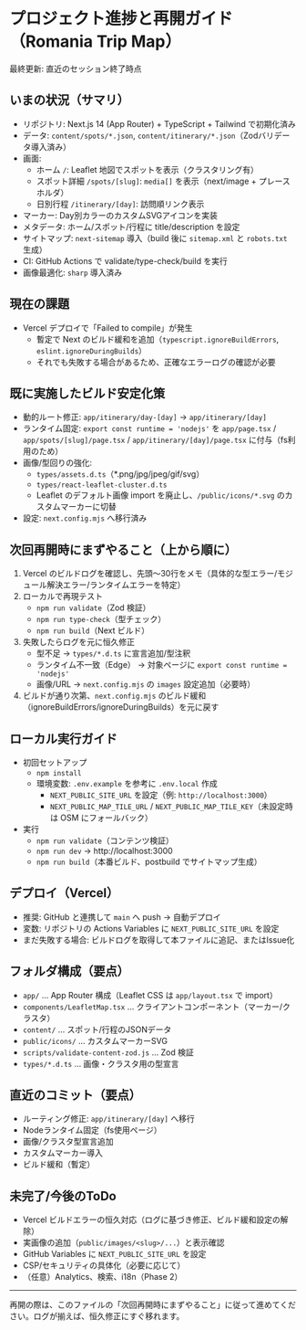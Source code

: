# プロジェクト進捗と再開ガイド（Romania Trip Map）

最終更新: 直近のセッション終了時点

## いまの状況（サマリ）
- リポジトリ: Next.js 14 (App Router) + TypeScript + Tailwind で初期化済み
- データ: `content/spots/*.json`, `content/itinerary/*.json`（Zodバリデータ導入済み）
- 画面:
  - ホーム `/`: Leaflet 地図でスポットを表示（クラスタリング有）
  - スポット詳細 `/spots/[slug]`: `media[]` を表示（next/image + プレースホルダ）
  - 日別行程 `/itinerary/[day]`: 訪問順リンク表示
- マーカー: Day別カラーのカスタムSVGアイコンを実装
- メタデータ: ホーム/スポット/行程に title/description を設定
- サイトマップ: `next-sitemap` 導入（build 後に `sitemap.xml` と `robots.txt` 生成）
- CI: GitHub Actions で validate/type-check/build を実行
- 画像最適化: `sharp` 導入済み

## 現在の課題
- Vercel デプロイで「Failed to compile」が発生
  - 暫定で Next のビルド緩和を追加（`typescript.ignoreBuildErrors`, `eslint.ignoreDuringBuilds`）
  - それでも失敗する場合があるため、正確なエラーログの確認が必要

## 既に実施したビルド安定化策
- 動的ルート修正: `app/itinerary/day-[day]` → `app/itinerary/[day]`
- ランタイム固定: `export const runtime = 'nodejs'` を `app/page.tsx` / `app/spots/[slug]/page.tsx` / `app/itinerary/[day]/page.tsx` に付与（fs利用のため）
- 画像/型回りの強化:
  - `types/assets.d.ts`（*.png/jpg/jpeg/gif/svg）
  - `types/react-leaflet-cluster.d.ts`
  - Leaflet のデフォルト画像 import を廃止し、`/public/icons/*.svg` のカスタムマーカーに切替
- 設定: `next.config.mjs` へ移行済み

## 次回再開時にまずやること（上から順に）
1) Vercel のビルドログを確認し、先頭〜30行をメモ（具体的な型エラー/モジュール解決エラー/ランタイムエラーを特定）
2) ローカルで再現テスト
   - `npm run validate`（Zod 検証）
   - `npm run type-check`（型チェック）
   - `npm run build`（Next ビルド）
3) 失敗したらログを元に恒久修正
   - 型不足 → `types/*.d.ts` に宣言追加/型注釈
   - ランタイム不一致（Edge） → 対象ページに `export const runtime = 'nodejs'`
   - 画像/URL → `next.config.mjs` の `images` 設定追加（必要時）
4) ビルドが通り次第、`next.config.mjs` のビルド緩和（ignoreBuildErrors/ignoreDuringBuilds）を元に戻す

## ローカル実行ガイド
- 初回セットアップ
  - `npm install`
  - 環境変数: `.env.example` を参考に `.env.local` 作成
    - `NEXT_PUBLIC_SITE_URL` を設定（例: `http://localhost:3000`）
    - `NEXT_PUBLIC_MAP_TILE_URL` / `NEXT_PUBLIC_MAP_TILE_KEY`（未設定時は OSM にフォールバック）
- 実行
  - `npm run validate`（コンテンツ検証）
  - `npm run dev` → http://localhost:3000
  - `npm run build`（本番ビルド、postbuild でサイトマップ生成）

## デプロイ（Vercel）
- 推奨: GitHub と連携して `main` へ push → 自動デプロイ
- 変数: リポジトリの Actions Variables に `NEXT_PUBLIC_SITE_URL` を設定
- まだ失敗する場合: ビルドログを取得して本ファイルに追記、またはIssue化

## フォルダ構成（要点）
- `app/` … App Router 構成（Leaflet CSS は `app/layout.tsx` で import）
- `components/LeafletMap.tsx` … クライアントコンポーネント（マーカー/クラスタ）
- `content/` … スポット/行程のJSONデータ
- `public/icons/` … カスタムマーカーSVG
- `scripts/validate-content-zod.js` … Zod 検証
- `types/*.d.ts` … 画像・クラスタ用の型宣言

## 直近のコミット（要点）
- ルーティング修正: `app/itinerary/[day]` へ移行
- Nodeランタイム固定（fs使用ページ）
- 画像/クラスタ型宣言追加
- カスタムマーカー導入
- ビルド緩和（暫定）

## 未完了/今後のToDo
- Vercel ビルドエラーの恒久対応（ログに基づき修正、ビルド緩和設定の解除）
- 実画像の追加（`public/images/<slug>/...`）と表示確認
- GitHub Variables に `NEXT_PUBLIC_SITE_URL` を設定
- CSP/セキュリティの具体化（必要に応じて）
- （任意）Analytics、検索、i18n（Phase 2）

---
再開の際は、このファイルの「次回再開時にまずやること」に従って進めてください。ログが揃えば、恒久修正にすぐ移れます。

